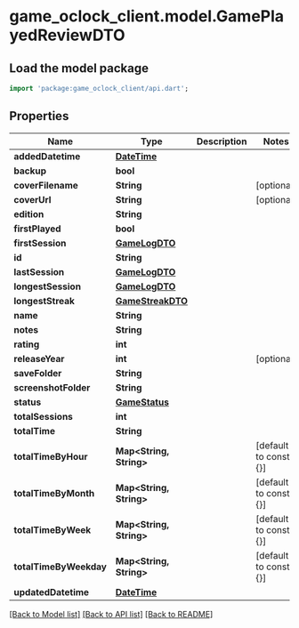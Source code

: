 # game_oclock_client.model.GamePlayedReviewDTO

## Load the model package
```dart
import 'package:game_oclock_client/api.dart';
```

## Properties
Name | Type | Description | Notes
------------ | ------------- | ------------- | -------------
**addedDatetime** | [**DateTime**](DateTime.md) |  | 
**backup** | **bool** |  | 
**coverFilename** | **String** |  | [optional] 
**coverUrl** | **String** |  | [optional] 
**edition** | **String** |  | 
**firstPlayed** | **bool** |  | 
**firstSession** | [**GameLogDTO**](GameLogDTO.md) |  | 
**id** | **String** |  | 
**lastSession** | [**GameLogDTO**](GameLogDTO.md) |  | 
**longestSession** | [**GameLogDTO**](GameLogDTO.md) |  | 
**longestStreak** | [**GameStreakDTO**](GameStreakDTO.md) |  | 
**name** | **String** |  | 
**notes** | **String** |  | 
**rating** | **int** |  | 
**releaseYear** | **int** |  | [optional] 
**saveFolder** | **String** |  | 
**screenshotFolder** | **String** |  | 
**status** | [**GameStatus**](GameStatus.md) |  | 
**totalSessions** | **int** |  | 
**totalTime** | **String** |  | 
**totalTimeByHour** | **Map<String, String>** |  | [default to const {}]
**totalTimeByMonth** | **Map<String, String>** |  | [default to const {}]
**totalTimeByWeek** | **Map<String, String>** |  | [default to const {}]
**totalTimeByWeekday** | **Map<String, String>** |  | [default to const {}]
**updatedDatetime** | [**DateTime**](DateTime.md) |  | 

[[Back to Model list]](../README.md#documentation-for-models) [[Back to API list]](../README.md#documentation-for-api-endpoints) [[Back to README]](../README.md)


